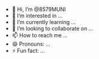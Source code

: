 - 👋 Hi, I’m @8579MUNI
- 👀 I’m interested in ...
- 🌱 I’m currently learning ...
- 💞️ I’m looking to collaborate on ...
- 📫 How to reach me ...
- 😄 Pronouns: ...
- ⚡ Fun fact: ...

<!---
8579MUNI/8579MUNI is a ✨ special ✨ repository because its `README.md` (this file) appears on your GitHub profile.
You can click the Preview link to take a look at your changes.
--->
